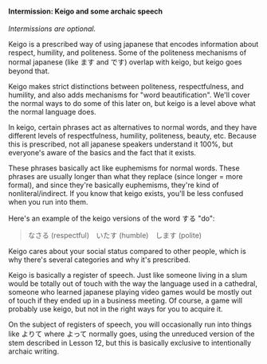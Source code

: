 #### Intermission: Keigo and some archaic speech

_Intermissions are optional._

Keigo is a prescribed way of using japanese that encodes information about respect, humility, and politeness. Some of the politeness mechanisms of normal japanese (like ます and です) overlap with keigo, but keigo goes beyond that.

Keigo makes strict distinctions between politeness, respectfulness, and humility, and also adds mechanisms for "word beautification". We'll cover the normal ways to do some of this later on, but keigo is a level above what the normal language does.

In keigo, certain phrases act as alternatives to normal words, and they have different levels of respectfulness, humility, politeness, beauty, etc. Because this is prescribed, not all japanese speakers understand it 100%, but everyone's aware of the basics and the fact that it exists.

These phrases basically act like euphemisms for normal words. These phrases are usually longer than what they replace (since longer = more formal), and since they're basically euphemisms, they're kind of nonliteral/indirect. If you know that keigo exists, you'll be less confused when you run into them.

Here's an example of the keigo versions of the word する "do":

> なさる (respectful)　いたす (humble)　します (polite)

Keigo cares about your social status compared to other people, which is why there's several categories and why it's prescribed.

Keigo is basically a register of speech. Just like someone living in a slum would be totally out of touch with the way the language used in a cathedral, someone who learned japanese playing video games would be mostly out of touch if they ended up in a business meeting. Of course, a game will probably use keigo, but not in the right ways for you to acquire it.

On the subject of registers of speech, you will occasionally run into things like よりて where よって normally goes, using the unreduced version of the stem described in Lesson 12, but this is basically exclusive to intentionally archaic writing.
